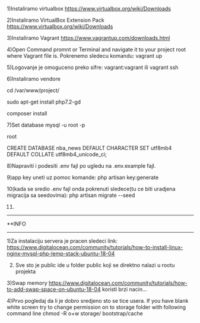 1)Instaliramo virtualbox
https://www.virtualbox.org/wiki/Downloads

2)Instaliramo VirtualBox Extension Pack
https://www.virtualbox.org/wiki/Downloads

3)Instaliramo Vagrant
https://www.vagrantup.com/downloads.html

4)Open Command promnt or Terminal and navigate it to your project root where Vagrant file  is.
Pokrenemo sledecu komandu:
vagrant up

5)Logovanje je omoguceno preko sifre:
vagrant:vagrant
ili 
vagrant ssh

6)Instaliramo vendore 

cd /var/www/project/

sudo apt-get install php7.2-gd

composer install


7)Set database
mysql -u root -p

root

CREATE DATABASE nba_news DEFAULT CHARACTER SET utf8mb4 DEFAULT COLLATE utf8mb4_unicode_ci;

8)Napraviti i podesiti .env fajl po ugledu na .env.example fajl.

9)app key uneti uz pomoc komande: 
php artisan key:generate

10(kada se sredio .env fajl onda pokrenuti sledece(tu ce biti uradjena migracija sa seedovima):
php artisan migrate --seed

11)














*****************************
**INFO
*****************************
1)Za instalaciju servera je pracen sledeci link:
https://www.digitalocean.com/community/tutorials/how-to-install-linux-nginx-mysql-php-lemp-stack-ubuntu-18-04

2) Sve sto je public ide u folder public koji se direktno nalazi u rootu projekta

3)Swap memory
https://www.digitalocean.com/community/tutorials/how-to-add-swap-space-on-ubuntu-18-04
koristi brzi nacin...

4)Prvo pogledaj da li je dobro sredjeno sto se tice usera. 
If you have blank white screen try to change permission on to storage folder with following command line
chmod -R o+w storage/ bootstrap/cache
